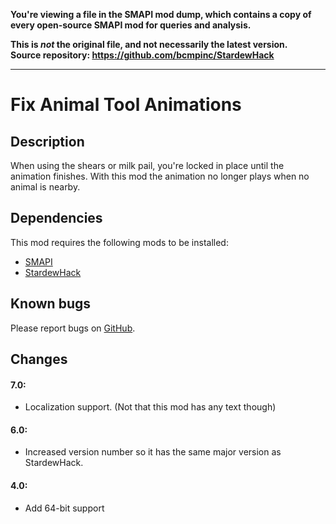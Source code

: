 **You're viewing a file in the SMAPI mod dump, which contains a copy of every open-source SMAPI mod
for queries and analysis.**

**This is _not_ the original file, and not necessarily the latest version.**  
**Source repository: https://github.com/bcmpinc/StardewHack**

----

# Fix Animal Tool Animations

## Description
When using the shears or milk pail, you're locked in place until the animation finishes. With this mod the animation no longer plays when no animal is nearby.

## Dependencies
This mod requires the following mods to be installed:

* [SMAPI](https://www.nexusmods.com/stardewvalley/mods/2400)
* [StardewHack](https://www.nexusmods.com/stardewvalley/mods/3213)

## Known bugs
Please report bugs on [GitHub](https://github.com/bcmpinc/StardewHack/issues).

## Changes
#### 7.0:
* Localization support. (Not that this mod has any text though)

#### 6.0:
* Increased version number so it has the same major version as StardewHack.

#### 4.0:
* Add 64-bit support
